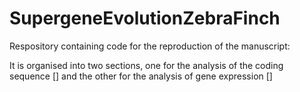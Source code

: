 # SupergeneEvolutionZebraFinch

Respository containing code for the reproduction of the manuscript: 

It is organised into two sections, one for the analysis of the coding sequence [] and the other for the analysis of gene expression []
